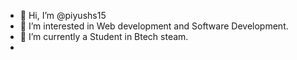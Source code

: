 - 👋 Hi, I’m @piyushs15
- 👀 I’m interested in Web development and Software Development.
- 🌱 I’m currently a Student in  Btech steam. 
-

<!---
piyushs15/piyushs15 is a ✨ special ✨ repository because its `README.md` (this file) appears on your GitHub profile.
You can click the Preview link to take a look at your changes.
--->
